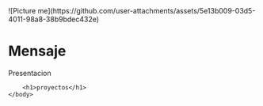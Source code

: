 <div class="background-color: #101B23 background-size: cover background-position: center background-repeat: no-repeat">
    <head class="center">
        ![Picture me](https://github.com/user-attachments/assets/5e13b009-03d5-4011-98a8-38b9bdec432e)
        <h1>Mensaje</h1>
        <p>Presentacion</p>
    </head>
    <body class="background-size: cover background-position: center background-repeat: no-repeat">

        <h1>proyectos</h1>
    </body>
</div>
